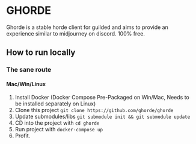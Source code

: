 # GHORDE 
Ghorde is a stable horde client for guilded and aims to provide an experience similar to midjourney on discord. 100% free. 

## How to run locally
### The sane route
#### Mac/Win/Linux
1. Install Docker (Docker Compose Pre-Packaged on Win/Mac, Needs to be installed separately on Linux)
2. Clone this project `git clone https://github.com/ghorde/ghorde`
3. Update submodules/libs `git submodule init && git submodule update`
4. CD into the project with `cd ghorde`
5. Run project with `docker-compose up`
6. Profit.
